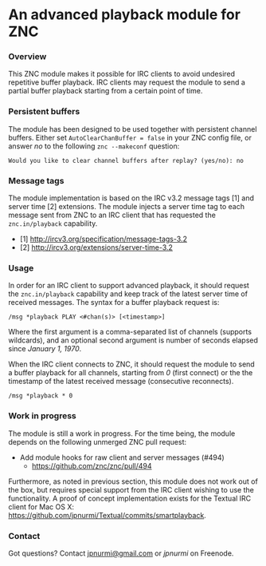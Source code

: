 An advanced playback module for ZNC
===================================

### Overview

This ZNC module makes it possible for IRC clients to avoid undesired
repetitive buffer playback. IRC clients may request the module to send
a partial buffer playback starting from a certain point of time.

### Persistent buffers

The module has been designed to be used together with persistent channel
buffers. Either set `AutoClearChanBuffer = false` in your ZNC config file,
or answer *no* to the following `znc --makeconf` question:

    Would you like to clear channel buffers after replay? (yes/no): no

### Message tags

The module implementation is based on the IRC v3.2 message tags [1] and
server time [2] extensions. The module injects a server time tag to each
message sent from ZNC to an IRC client that has requested the
`znc.in/playback` capability.

- [1] http://ircv3.org/specification/message-tags-3.2
- [2] http://ircv3.org/extensions/server-time-3.2

### Usage

In order for an IRC client to support advanced playback, it should request
the `znc.in/playback` capability and keep track of the latest server time
of received messages. The syntax for a buffer playback request is:

    /msg *playback PLAY <#chan(s)> [<timestamp>]

Where the first argument is a comma-separated list of channels (supports
wildcards), and an optional second argument is number of seconds elapsed
since _January 1, 1970_.

When the IRC client connects to ZNC, it should request the module to send
a buffer playback for all channels, starting from *0* (first connect) or
the the timestamp of the latest received message (consecutive reconnects).

    /msg *playback * 0

### Work in progress

The module is still a work in progress. For the time being, the module
depends on the following unmerged ZNC pull request:

- Add module hooks for raw client and server messages (#494)
  - https://github.com/znc/znc/pull/494

Furthermore, as noted in previous section, this module does not work out
of the box, but requires special support from the IRC client wishing to
use the functionality. A proof of concept implementation exists for the
Textual IRC client for Mac OS X:
https://github.com/jpnurmi/Textual/commits/smartplayback.

### Contact

Got questions? Contact jpnurmi@gmail.com or *jpnurmi* on Freenode.
